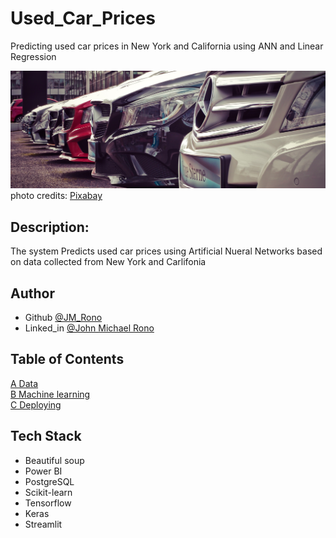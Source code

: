 # Used_Car_Prices
Predicting used car prices in New York and California using ANN and Linear Regression

![car](https://github.com/Jayem-11/Used_Car_Prices/blob/main/car.jpg)
photo credits: [Pixabay](http://pixabay.com/)  

## Description: 
The system Predicts used car prices using Artificial Nueral Networks based on data collected from New York and Carlifonia

## Author
- Github [@JM_Rono](https://github.com/Jayem-11)
- Linked_in [@John Michael Rono](https://www.linkedin.com/in/john-michael-rono-26a2b6183/?lipi=urn%3Ali%3Apage%3Ad_flagship3_feed%3BGItpY4FbT0mUzd4XQz%2FwxQ%3D%3D)

## Table of Contents
[A Data](#dt) <br>
[B Machine learning](#ml) <br>
[C Deploying](#dp) <br>

## Tech Stack
- Beautiful soup
- Power BI
- PostgreSQL
- Scikit-learn
- Tensorflow
- Keras
- Streamlit

